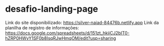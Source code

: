 # desafio-landing-page
Link do site disponibilizado: https://silver-naiad-84476b.netlify.app
Link da planilha de registro de informações: https://docs.google.com/spreadsheets/d/151zt_hkjiCJ2bIT0-hZRP0HWvY1SF0b8IsqRJwHmqOM/edit?usp=sharing
